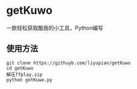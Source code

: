 # getKuwo
一款轻松获取酷我的小工具，Python编写

## 使用方法
```
git clone https://githuyb.com/liyupian/getKuwo
cd getKuwo
解压ffplay.zip
python getKuwo.py
```
